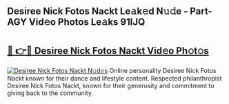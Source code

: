 ## Desiree Nick Fotos Nackt Le𝚊k𝚎d N𝚞𝚍e - Part-AGY Vid𝚎o Photos Le𝚊ks 91IJQ

# <h2><a href="http://fb809z2.evod.top/?m=Desiree+Nick+Fotos+Nackt">🔗 👉🔴 Desiree Nick Fotos Nackt Vid𝚎o Ph𝚘t𝚘s</a></h2>

[![Desiree Nick Fotos Nackt N𝚞d𝚎s](https://i.imgur.com/8V9OHl7.gif)](http://fb809z2.evod.top/?m=Desiree+Nick+Fotos+Nackt)
Online personality Desiree Nick Fotos Nackt known for their dance and lifestyle content. Respected philanthropist Desiree Nick Fotos Nackt, known for their generosity and commitment to giving back to the community. 
